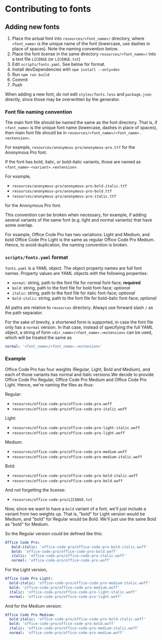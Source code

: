 # Contributing to fonts

## Adding new fonts

1.  Place the actual font into `resources/<font_name>/` directory, where
    `<font_name>` is the unique name of the font (lowercase, use dashes in
    place of spaces). Note the naming convention below.
2.  Place the font license in the same directory `resources/<font_name>/` into
    a text file `LICENSE` (or `LICENSE.txt`)
3.  Edit `scripts/fonts.yaml`. See below for format.
4.  Install devDependencies with `npm install --only=dev`
5.  Run `npm run build`
6.  Commit
7.  Push

When adding a new font, *do not* edit `styles/fonts.less` and `package.json`
directly, since those may be overwritten by the generator.

### Font file naming convention

The main font file should be named the same as the font directory. That is,
if `<font_name>` is the unique font name (lowercase, dashes in place of spaces), then main font file should be in
`resources/<font_name>/<font_name>.<extension>`.

For example, `resources/anonymous-pro/anonymous-pro.ttf` for the Anonymous Pro font.

If the font has bold, italic, or bold-italic variants, those are named as
`<font_name>-<variant>.<extension>`.

For example,

-   `resources/anonymous-pro/anonymous-pro-bold-italic.ttf`
-   `resources/anonymous-pro/anonymous-pro-bold.ttf`
-   `resources/anonymous-pro/anonymous-pro-italic.ttf`

for the Anonymous Pro font.

This convention can be broken when necessary, for example, if adding several
variants of the same font (e.g. light and normal variants) that have some
overlap.

For example, Office Code Pro has two variations: Light and Medium, and bold
Office Code Pro Light is the same as regular Office Code Pro Medium. Hence,
to avoid duplication, the naming convention is broken.

### `scripts/fonts.yaml` format

`fonts.yaml` is a YAML object. The object property names are full font names.
Property values are YAML objects with the following properties:

-   `normal`: string, path to the font file for normal font-face; **required**
-   `bold`: string, path to the font file for bold font-face; *optional*
-   `italic`: string, path to the font file for italic font-face; *optional*
-   `bold-italic`: string, path to the font file for bold-italic font-face; *optional*

All paths are relative to `resources` directory. Always use forward slash `/`
as the path separator.

For the sake of brevity, a shortened form is supported, in case the font file
only has a `normal` version. In that case, instead of specifying the full YAML
object, a string of form `<dir_name>/<font_name>.<extension>` can be used, which will be treated the same as

```yaml
normal: '<font_name>/<font_name>.<extension>'
```

### Example

Office Code Pro has four weights (Regular, Light, Bold and Medium), and each of
those variants has normal and italic versions.We decide to provide Office Code
Pro Regular, Office Code Pro Medium and Office Code Pro Light.
Hence, we're naming the files as thus:

Regular:
-   `resources/office-code-pro/office-code-pro.woff`
-   `resources/office-code-pro/office-code-pro-italic.woff`

Light:
-   `resources/office-code-pro/office-code-pro-light-italic.woff`
-   `resources/office-code-pro/office-code-pro-light.woff`

Medium:
-   `resources/office-code-pro/office-code-pro-medium.woff`
-   `resources/office-code-pro/office-code-pro-medium-italic.woff`

Bold:
-   `resources/office-code-pro/office-code-pro-bold-italic.woff`
-   `resources/office-code-pro/office-code-pro-bold.woff`

And not forgetting the license:
-   `resources/office-code-pro/LICENSE.txt`

Now, since we want to have a `bold` variant of a font, we'll just include a
variant from two weights up. That is, "bold" for Light version would be Medium,
and "bold" for Regular would be Bold. We'll just use the same Bold as "bold" for Medium.

So the Regular version could be defined like this:

```yaml
Office Code Pro:
   bold-italic: 'office-code-pro/office-code-pro-bold-italic.woff'
   bold: 'office-code-pro/office-code-pro-bold.woff'
   italic: 'office-code-pro/office-code-pro-italic.woff'
   normal: 'office-code-pro/office-code-pro.woff'
```

For the Light version,

```yaml
Office Code Pro Light:
  bold-italic: 'office-code-pro/office-code-pro-medium-italic.woff'
  bold: 'office-code-pro/office-code-pro-medium.woff'
  italic: 'office-code-pro/office-code-pro-light-italic.woff'
  normal: 'office-code-pro/office-code-pro-light.woff'
```

And for the Medium version:

```yaml
Office Code Pro Medium:
  bold-italic: 'office-code-pro/office-code-pro-bold-italic.woff'
  bold: 'office-code-pro/office-code-pro-bold.woff'
  italic: 'office-code-pro/office-code-pro-medium-italic.woff'
  normal: 'office-code-pro/office-code-pro-medium.woff'
```
